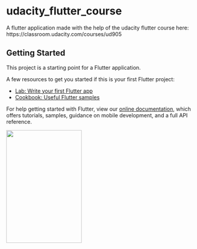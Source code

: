 # udacity_flutter_course

A flutter application made with the help of the udacity flutter course here: https:&#x2F;&#x2F;classroom.udacity.com&#x2F;courses&#x2F;ud905

## Getting Started

This project is a starting point for a Flutter application.

A few resources to get you started if this is your first Flutter project:

- [Lab: Write your first Flutter app](https://flutter.io/docs/get-started/codelab)
- [Cookbook: Useful Flutter samples](https://flutter.io/docs/cookbook)

For help getting started with Flutter, view our 
[online documentation](https://flutter.io/docs), which offers tutorials, 
samples, guidance on mobile development, and a full API reference.

<img src="https://github.com/DhruvamSharma/FlutterStarter/blob/master/udacity_flutter_course/Screenshot_1545556345.png" height = "300" width = "200">
